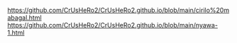 https://github.com/CrUsHeRo2/CrUsHeRo2.github.io/blob/main/cirilo%20mabagal.html
https://github.com/CrUsHeRo2/CrUsHeRo2.github.io/blob/main/nyawa-1.html
